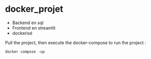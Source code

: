 # docker_projet

- Backend en sql
- Frontend en streamlit
- dockerisé

Pull the project, then execute the docker-compose to run the project :
```DOCKER
docker compose -up
```